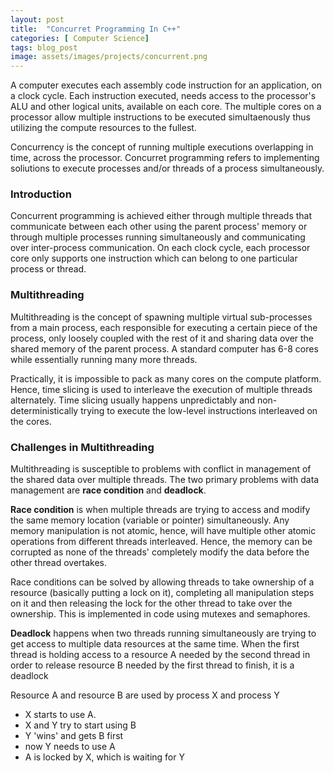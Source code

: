 ```yaml
---
layout: post
title:  "Concurret Programming In C++"
categories: [ Computer Science]
tags: blog_post
image: assets/images/projects/concurrent.png
---
```


A computer executes each assembly code instruction for an application, on a clock cycle. Each instruction executed, needs access to the processor's ALU and other logical units, available on each core. The multiple cores on a processor allow multiple instructions to be executed simultaenously thus utilizing the compute resources to the fullest. 

Concurrency is the concept of running multiple executions overlapping in time, across the processor. Concurret programming refers to implementing soliutions to execute processes and/or threads of a process simultaneously.  

### Introduction

Concurrent programming is achieved either through multiple threads that communicate between each other using the parent process' memory or through multiple processes running simultaneously and communicating over inter-process communication. On each clock cycle, each processor core only supports one instruction which can belong to one particular process or thread.


### Multithreading


Multithreading is the concept of spawning multiple virtual sub-processes from a main process, each responsible for executing a certain piece of the process, only loosely coupled with the rest of it and sharing data over the shared memory of the parent process. A standard computer has 6-8 cores while essentially running many more threads.

Practically, it is impossible to pack as many cores on the compute platform. Hence, time slicing is used to interleave the execution of multiple threads alternately. Time slicing usually happens unpredictably and non-deterministically trying to execute the low-level instructions interleaved on the cores.


### Challenges in Multithreading

Multithreading is susceptible to problems with conflict in management of the shared data over multiple threads. The two primary problems with data management are **race condition** and **deadlock**.

**Race condition** is when multiple threads are trying to access and modify the same memory location (variable or pointer) simultaneously. Any memory manipulation is not atomic, hence, will have multiple other atomic operations from different threads interleaved. Hence, the memory can be corrupted as none of the threads' completely modify the data before the other thread overtakes.

Race conditions can be solved by allowing threads to take ownership of a resource (basically putting a lock on it), completing all manipulation steps on it and then releasing the lock for the other thread to take over the ownership. This is implemented in code using mutexes and semaphores.

**Deadlock** happens when two threads running simultaneously are trying to get access to multiple data resources at the same time. When the first thread is holding access to a resource A needed by the second thread in order to release resource B needed by the first thread to finish, it is a deadlock  

Resource A and resource B are used by process X and process Y

* X starts to use A.
* X and Y try to start using B
* Y 'wins' and gets B first
* now Y needs to use A
* A is locked by X, which is waiting for Y

